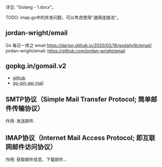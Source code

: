 详见: "Golang - 1.docx"。

TODO: imap.go中的并发问题，可以考虑使用"通用连接池"。

## jordan-wright/email 
Go 每日一库之 email
    https://darjun.github.io/2020/02/16/godailylib/email/
jordan-wright/email:
    https://github.com/jordan-wright/email

## gopkg.in/gomail.v2
- [github](https://github.com/go-gomail/gomail)
- [go-gin-api mail](https://www.yuque.com/xinliangnote/go-gin-api/rwim2a)


## SMTP协议（Simple Mail Transfer Protocol; 简单邮件传输协议）
作用: 发送邮件.

## IMAP协议（Internet Mail Access Protocol; 即互联网邮件访问协议）
作用: 获取邮件信息、下载邮件...



